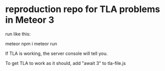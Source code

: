 # reproduction repo for TLA problems in Meteor 3

run like this:

meteor npm i
meteor run

If TLA is working, the server console will tell you.

To get TLA to work as it should, add "await 3" to tla-file.js
